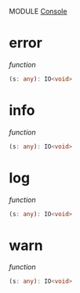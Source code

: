 MODULE [Console](https://github.com/gcanti/fp-ts/blob/master/src/Console.ts)

# error

_function_

```ts
(s: any): IO<void>
```

# info

_function_

```ts
(s: any): IO<void>
```

# log

_function_

```ts
(s: any): IO<void>
```

# warn

_function_

```ts
(s: any): IO<void>
```

